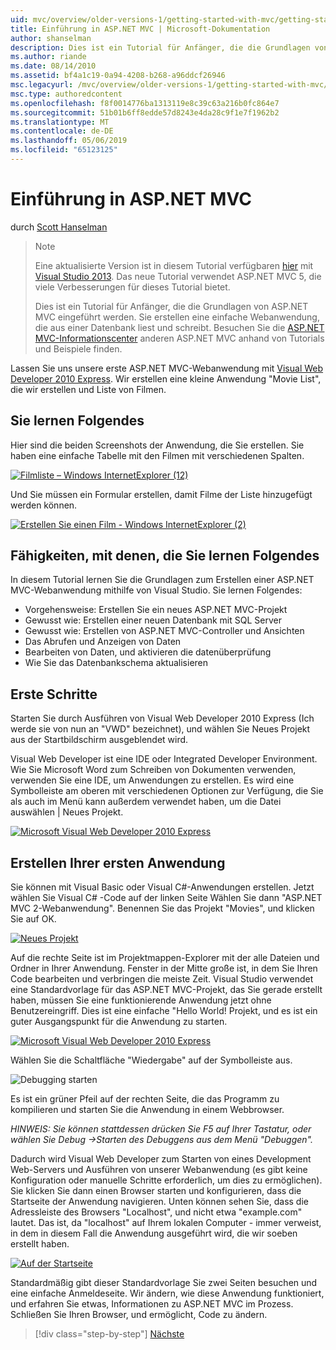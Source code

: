 ```yaml
---
uid: mvc/overview/older-versions-1/getting-started-with-mvc/getting-started-with-mvc-part1
title: Einführung in ASP.NET MVC | Microsoft-Dokumentation
author: shanselman
description: Dies ist ein Tutorial für Anfänger, die die Grundlagen von ASP.NET MVC eingeführt werden. Erstellen Sie eine einfache Webanwendung, die aus einer Datenbank liest und schreibt.
ms.author: riande
ms.date: 08/14/2010
ms.assetid: bf4a1c19-0a94-4208-b268-a96ddcf26946
msc.legacyurl: /mvc/overview/older-versions-1/getting-started-with-mvc/getting-started-with-mvc-part1
msc.type: authoredcontent
ms.openlocfilehash: f8f0014776ba1313119e8c39c63a216b0fc864e7
ms.sourcegitcommit: 51b01b6ff8edde57d8243e4da28c9f1e7f1962b2
ms.translationtype: MT
ms.contentlocale: de-DE
ms.lasthandoff: 05/06/2019
ms.locfileid: "65123125"
---
```

# <a name="intro-to-aspnet-mvc"></a>Einführung in ASP.NET MVC

durch [Scott Hanselman](https://github.com/shanselman)

> > [!NOTE]
> > Eine aktualisierte Version ist in diesem Tutorial verfügbaren [hier](../../getting-started/introduction/getting-started.md) mit [Visual Studio 2013](https://my.visualstudio.com/Downloads?q=visual%20studio%202013). Das neue Tutorial verwendet ASP.NET MVC 5, die viele Verbesserungen für dieses Tutorial bietet.
>
>
> Dies ist ein Tutorial für Anfänger, die die Grundlagen von ASP.NET MVC eingeführt werden. Sie erstellen eine einfache Webanwendung, die aus einer Datenbank liest und schreibt. Besuchen Sie die [ASP.NET MVC-Informationscenter](../../../index.md) anderen ASP.NET MVC anhand von Tutorials und Beispiele finden.

Lassen Sie uns unsere erste ASP.NET MVC-Webanwendung mit [Visual Web Developer 2010 Express](https://www.microsoft.com/express/Web/). Wir erstellen eine kleine Anwendung "Movie List", die wir erstellen und Liste von Filmen.

## <a name="what-youll-build"></a>Sie lernen Folgendes

Hier sind die beiden Screenshots der Anwendung, die Sie erstellen. Sie haben eine einfache Tabelle mit den Filmen mit verschiedenen Spalten.

[![Filmliste – Windows InternetExplorer (12)](getting-started-with-mvc-part1/_static/image2.png)](getting-started-with-mvc-part1/_static/image1.png)

Und Sie müssen ein Formular erstellen, damit Filme der Liste hinzugefügt werden können.

[![Erstellen Sie einen Film - Windows InternetExplorer (2)](getting-started-with-mvc-part1/_static/image4.png)](getting-started-with-mvc-part1/_static/image3.png)

## <a name="skills-youll-learn"></a>Fähigkeiten, mit denen, die Sie lernen Folgendes

In diesem Tutorial lernen Sie die Grundlagen zum Erstellen einer ASP.NET MVC-Webanwendung mithilfe von Visual Studio. Sie lernen Folgendes:

- Vorgehensweise: Erstellen Sie ein neues ASP.NET MVC-Projekt
- Gewusst wie: Erstellen einer neuen Datenbank mit SQL Server
- Gewusst wie: Erstellen von ASP.NET MVC-Controller und Ansichten
- Das Abrufen und Anzeigen von Daten
- Bearbeiten von Daten, und aktivieren die datenüberprüfung
- Wie Sie das Datenbankschema aktualisieren

## <a name="get-started"></a>Erste Schritte

Starten Sie durch Ausführen von Visual Web Developer 2010 Express (Ich werde sie von nun an "VWD" bezeichnet), und wählen Sie Neues Projekt aus der Startbildschirm ausgeblendet wird.

Visual Web Developer ist eine IDE oder Integrated Developer Environment. Wie Sie Microsoft Word zum Schreiben von Dokumenten verwenden, verwenden Sie eine IDE, um Anwendungen zu erstellen. Es wird eine Symbolleiste am oberen mit verschiedenen Optionen zur Verfügung, die Sie als auch im Menü kann außerdem verwendet haben, um die Datei auswählen | Neues Projekt.

[![Microsoft Visual Web Developer 2010 Express](getting-started-with-mvc-part1/_static/image6.png)](getting-started-with-mvc-part1/_static/image5.png)

## <a name="creating-your-first-application"></a>Erstellen Ihrer ersten Anwendung

Sie können mit Visual Basic oder Visual C#-Anwendungen erstellen. Jetzt wählen Sie Visual C# -Code auf der linken Seite Wählen Sie dann "ASP.NET MVC 2-Webanwendung". Benennen Sie das Projekt "Movies", und klicken Sie auf OK.

[![Neues Projekt](getting-started-with-mvc-part1/_static/image8.png)](getting-started-with-mvc-part1/_static/image7.png)

Auf die rechte Seite ist im Projektmappen-Explorer mit der alle Dateien und Ordner in Ihrer Anwendung. Fenster in der Mitte große ist, in dem Sie Ihren Code bearbeiten und verbringen die meiste Zeit. Visual Studio verwendet eine Standardvorlage für das ASP.NET MVC-Projekt, das Sie gerade erstellt haben, müssen Sie eine funktionierende Anwendung jetzt ohne Benutzereingriff. Dies ist eine einfache "Hello World! Projekt, und es ist ein guter Ausgangspunkt für die Anwendung zu starten.

[![Microsoft Visual Web Developer 2010 Express](getting-started-with-mvc-part1/_static/image10.png)](getting-started-with-mvc-part1/_static/image9.png)

Wählen Sie die Schaltfläche "Wiedergabe" auf der Symbolleiste aus.

![Debugging starten](getting-started-with-mvc-part1/_static/image11.png)

Es ist ein grüner Pfeil auf der rechten Seite, die das Programm zu kompilieren und starten Sie die Anwendung in einem Webbrowser.

*HINWEIS: Sie können stattdessen drücken Sie F5 auf Ihrer Tastatur, oder wählen Sie Debug -&gt;Starten des Debuggens aus dem Menü "Debuggen".*

Dadurch wird Visual Web Developer zum Starten von eines Development Web-Servers und Ausführen von unserer Webanwendung (es gibt keine Konfiguration oder manuelle Schritte erforderlich, um dies zu ermöglichen). Sie klicken Sie dann einen Browser starten und konfigurieren, dass die Startseite der Anwendung navigieren. Unten können sehen Sie, dass die Adressleiste des Browsers "Localhost", und nicht etwa "example.com" lautet. Das ist, da "localhost" auf Ihrem lokalen Computer - immer verweist, in dem in diesem Fall die Anwendung ausgeführt wird, die wir soeben erstellt haben.

[![Auf der Startseite](getting-started-with-mvc-part1/_static/image13.png)](getting-started-with-mvc-part1/_static/image12.png)

Standardmäßig gibt dieser Standardvorlage Sie zwei Seiten besuchen und eine einfache Anmeldeseite. Wir ändern, wie diese Anwendung funktioniert, und erfahren Sie etwas, Informationen zu ASP.NET MVC im Prozess. Schließen Sie Ihren Browser, und ermöglicht, Code zu ändern.

> [!div class="step-by-step"]
> [Nächste](getting-started-with-mvc-part2.md)
